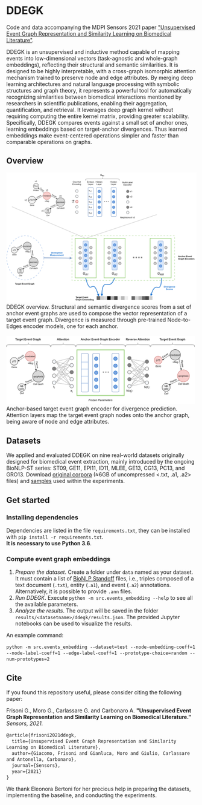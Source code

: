 # DDEGK

Code and data accompanying the MDPI Sensors 2021 paper ["Unsupervised Event Graph Representation and Similarity Learning on Biomedical Literature"](https://www.mdpi.com/1424-8220/22/1/3).

DDEGK is an unsupervised and inductive method capable of mapping events into low-dimensional vectors (task-agnostic and whole-graph embeddings), reflecting their structural and semantic similarities. It is designed to be highly interpretable, with a cross-graph isomorphic attention mechanism trained to preserve node and edge attributes. By merging deep learning architectures and natural language processing with symbolic structures and graph theory, it represents a powerful tool for automatically recognizing similarities between biomedical interactions mentioned by researchers in scientific publications, enabling their aggregation, quantification, and retrieval. It leverages deep graph kernel without requiring computing the entire kernel matrix, providing greater scalability. Specifically, DDEGK compares events against a small set of anchor ones, learning embeddings based on target-anchor divergences. Thus learned embeddings make event-centered operations simpler and faster than comparable operations on graphs.

## Overview

<img alt="DDEGK overview" src="images/ddegk_overview.png" width="600">
DDEGK overview. Structural and semantic divergence scores from a set of anchor event graphs are used to compose the vector representation of a target event graph. Divergence is measured through pre-trained Node-to-Edges encoder models, one for each anchor.

<br/>
<br/>

<img alt="DDEGK divergence prediction with cross-graph attention" src="images/ddegk_cross_graph_attention.png" width="500">
Anchor-based target event graph encoder for divergence prediction. Attention layers map the target event graph nodes onto the anchor graph, being aware of node and edge attributes.

## Datasets

We applied and evaluated DDEGK on nine real-world datasets originally designed for biomedical event extraction, mainly introduced by the ongoing BioNLP-ST series: ST09, GE11, EPI11, ID11, MLEE, GE13, CG13, PC13, and GRO13. Download [original corpora](https://drive.google.com/file/d/1e9SZgm2IMc9vMZ4b7aulYa5W8g24mLjh/view?usp=sharing) (≈6GB of uncompressed <.txt, .a1, .a2> files) and [samples](https://drive.google.com/file/d/18_VHLyTo2SRM8UwKa-dPO2SLPZhwkCY_/view?usp=sharing) used within the experiments. 

## Get started

### Installing dependencies
Dependencies are listed in the file `requirements.txt`, they can be installed with `pip install -r requirements.txt`.  
**It is necessary to use Python 3.6**.

### Compute event graph embeddings
1. _Prepare the dataset_. Create a folder under `data` named as your dataset. It must contain a list of [BioNLP Standoff](http://2011.bionlp-st.org/home/file-formats) files, i.e., triples composed of a text document (`.txt`), entity (`.a1`), and event (`.a2`) annotations. Alternatively, it is possible to provide `.ann` files.
2. _Run DDEGK_. Execute `python -m src.events_embedding --help` to see all the available parameters.
3. _Analyze the results_. The output will be saved in the folder `results/<datasetname>/ddegk/results.json`. The provided Jupyter notebooks can be used to visualize the results.

An example command:

```
python -m src.events_embedding --dataset=test --node-embedding-coeff=1 --node-label-coeff=1 --edge-label-coeff=1 --prototype-choice=random --num-prototypes=2
```

## Cite

If you found this repository useful, please consider citing the following paper:

Frisoni G., Moro G., Carlassare G. and Carbonaro A. **"Unsupervised Event Graph Representation and Similarity Learning on Biomedical Literature."** *Sensors, 2021.*


    @article{frisoni2021ddegk,
      title={Unsupervised Event Graph Representation and Similarity Learning on Biomedical Literature},
      author={Giacomo, Frisoni and Gianluca, Moro and Giulio, Carlassare and Antonella, Carbonaro},
      journal={Sensors},
      year={2021}
    }

We thank Eleonora Bertoni for her precious help in preparing the datasets, implementing the baseline, and conducting the experiments.
